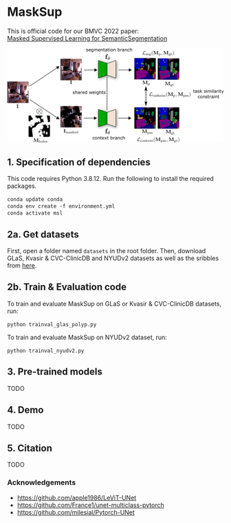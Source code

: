 # MaskSup

This is official code for our BMVC 2022 paper:<br>
[Masked Supervised Learning for SemanticSegmentation](https://arxiv.org/abs/2210.00923)
<br>

![attention](https://github.com/hasibzunair/masksup-segmentation/blob/master/utils/pipeline.png)

## 1. Specification of dependencies

This code requires Python 3.8.12. Run the following to install the required packages.
```
conda update conda
conda env create -f environment.yml
conda activate msl 
```

## 2a. Get datasets

First, open a folder named 
`datasets` in the root folder. Then, download GLaS, Kvasir & CVC-ClinicDB and NYUDv2 datasets as well as the sribbles from [here](https://github.com/hasibzunair/masksup-segmentation/releases/tag/v1.0).


## 2b. Train & Evaluation code
To train and evaluate MaskSup on GLaS or Kvasir & CVC-ClinicDB datasets, run:

```
python trainval_glas_polyp.py
```
To train and evaluate MaskSup on NYUDv2 dataset, run:

```
python trainval_nyudv2.py
```


## 3. Pre-trained models
TODO

## 4. Demo
TODO

## 5. Citation
TODO

### Acknowledgements
* https://github.com/apple1986/LeViT-UNet
* https://github.com/France1/unet-multiclass-pytorch
* https://github.com/milesial/Pytorch-UNet


